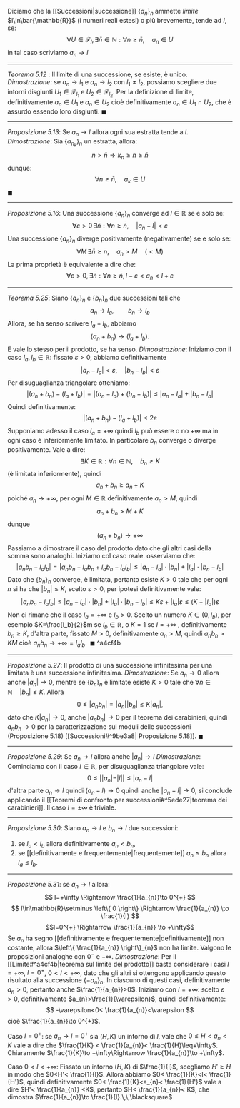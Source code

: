 Diciamo che la [[Successioni|successione]] $\{a_n\}_n$ ammette *limite* $l\in\bar{\mathbb{R}}$ (i numeri reali estesi) o più brevemente, tende ad $l$, se:
$$\forall U\in\mathcal{F}_l,\,\exists\bar{n}\in\mathbb{N}:\forall n\geq\bar{n},\quad a_n\in U$$
in tal caso scriviamo $a_n\to l$

---
*Teorema 5.12* :
Il limite di una successione, se esiste, è unico.
*Dimostrazione*:
se $a_n\to l_1$ e $a_n\to l_2$ con $l_1\neq l_2$, possiamo scegliere due intorni disgiunti $U_1\in\mathcal{F}_{l_1}$ e $U_2\in\mathcal{F}_{l_2}$. Per la definizione di limite, definitivamente $a_n\in U_1$ e $a_n\in U_2$ cioè definitivamente $a_n\in U_1\cap U_2$, che è assurdo essendo loro disgiunti. $\blacksquare$

---
*Proposizione 5.13*:
Se $a_n\to l$ allora ogni sua estratta tende a $l$.
*Dimostrazione*:
Sia $\{a_{n_k}\}_n$ un estratta, allora:
$$n>\bar{n}\Rightarrow k_n\geq n\geq \bar{n}$$
dunque:
$$\forall n\geq\bar{n},\quad a_k\in U$$
$\blacksquare$

---
*Proposizione 5.16*:
Una successione $\{a_n\}_n$ converge ad $l\in\mathbb{R}$ se e solo se: $$\forall\varepsilon>0\,\exists\bar{n}:\forall n\geq\bar{n}, \quad |a_n-l|<\varepsilon$$
Una successione $\{a_n\}_n$ diverge positivamente (negativamente) se e solo se: $$\forall M\,\exists\bar{n}\geq n,\quad a_n>M\quad(<M)$$
La prima proprietà è equivalente a dire che:
$$\forall\varepsilon>0,\exists\bar{n}:\forall n\geq \bar{n}, l-\varepsilon<a_n<l+\varepsilon$$

---
*Teorema 5.25*:
Siano $\{a_n\}_n$ e $\{b_n\}_n$ due successioni tali che $$a_n\to l_a,\qquad b_n\to l_b$$
Allora, se ha senso scrivere $l_a+l_b$, abbiamo $$(a_n+b_n)\to(l_a+l_b).$$
E vale lo stesso per il prodotto, se ha senso.
*Dimoostrazione*:
Iniziamo con il caso $l_a,l_b\in\mathbb{R}$: fissato $\varepsilon>0$, abbiamo definitivamente $$|a_n-l_a|<\varepsilon,\quad|b_n-l_b|<\varepsilon$$
Per disuguaglianza triangolare otteniamo: $$|(a_n+b_n)-(l_a+l_b)|=|(a_n-l_a)+(b_n-l_b)|\leq |a_n-l_a|+|b_n-l_b|$$
Quindi definitivamente: $$|(a_n+b_n)-(l_a+l_b)|<2\varepsilon$$
Supponiamo adesso il caso $l_a=+\infty$ quindi $l_b$ può essere o no $+\infty$ ma in ogni caso è inferiormente limitato. In particolare $b_n$ converge o diverge positivamente. Vale a dire: $$\exists K\in\mathbb{R}:\forall n\in\mathbb{N},\quad b_n\geq K$$ (è limitata inferiormente), quindi $$a_n+b_n\geq a_n+K$$
poiché $a_n\to+\infty$, per ogni $M\in\mathbb{R}$ definitivamente $a_n>M$, quindi $$a_n+b_n>M+K$$ dunque $$(a_n+b_n)\to+\infty$$Passiamo a dimostrare il caso del prodotto dato che gli altri casi della somma sono analoghi. Iniziamo col caso reale. osserviamo che:$$|a_nb_n-l_al_b|=|a_nb_n-l_ab_n+l_ab_n-l_al_b|\leq|a_n-l_a|\cdot|b_n|+|l_a|\cdot|b_n-l_b|$$
Dato che $\{b_n\}_n$ converge, è limitata, pertanto esiste $K>0$ tale che per ogni $n$ si ha che $|b_n|\leq K$, scelto $\varepsilon>0$, per ipotesi definitivamente vale: $$|a_nb_n-l_al_b|\leq |a_n-l_a|\cdot|b_n|+|l_a|\cdot|b_n-l_b|\leq K\varepsilon+|l_a|\varepsilon\leq (K+|l_a|)\varepsilon$$
Non ci rimane che il caso $l_a=+\infty$ e $l_b>0$. Scelto un numero $K\in(0,l_b)$, per esempio $K=\frac{l_b}{2}$m se $l_b\in\mathbb{R}$, o $K=1$ se $l=+\infty$ , definitivamente $b_n\geq K$, d'altra parte, fissato $M>0$, definitivamente $a_n>M$, quindi $a_nb_n>KM$ cioè $a_nb_n\to+\infty = l_al_b.\,\,\,\blacksquare$ ^a4cf4b

---
*Proposizione 5.27*:
Il prodotto di una successione infinitesima per una limitata è una successione infinitesima.
*Dimostrazione*:
Se $a_n\to 0$ allora anche $|a_n|\to0$, mentre se $\{b_n\}_n$ è limitate esiste $K>0$ tale che $\forall n\in\mathbb{N}\quad|b_n|\leq K$. Allora $$0\leq|a_nb_n|=|a_n||b_n|\leq K|a_n|,$$ dato che $K|a_n|\to 0$, anche $|a_nb_n|\to 0$ per il teorema dei carabinieri, quindi $a_nb_n\to0$ per la caratterizzazione sui moduli delle successioni (Proposizione 5.18) [[Successioni#^9be3a8| Proposizione 5.18]]. $\blacksquare$ 

---
*Proposizione 5.29*:
Se $a_n\to l$ allora anche $|a_n|\to l$
*Dimostrazione*:
Cominciamo con il caso $l\in\mathbb{R}$, per disuguaglianza triangolare vale: $$0\leq||a_n|-|l||\leq|a_n-l|$$ d'altra parte $a_n\to l$ quindi $(a_n-l)\to 0$ quindi anche $|a_n-l|\to 0$, si conclude applicando il [[Teoremi di confronto per successioni#^5ede27|teorema dei carabinieri]].
Il caso $l=\pm \infty$ è triviale.

---
*Proposizione 5.30*:
Siano $a_{n}\to l$ e $b_{n}\to l$ due successioni:
1. se $l_{a}<l_{b}$ allora definitivamente $a_{n}<b_{n}$,
2. se [[definitivamente e frequentemente|frequentemente]] $a_{n}\leq b_{n}$ allora $l_{a}\leq l_{b}$.

---
*Proposizione 5.31*:
se $a_{n}\to l$ allora: $$
l=+\infty \Rightarrow \frac{1}{a_{n}}\to 0^{+}
$$$$
l\in\mathbb{R}\setminus \left\{ 0 \right\} \Rightarrow \frac{1}{a_{n}} \to \frac{1}{l}   
$$
$$l=0^{+} \Rightarrow \frac{1}{a_{n}} \to +\infty$$
Se $a_{n}$ ha segno [[definitivamente e frequentemente|definitivamente]] non costante, allora $\left\{ \frac{1}{a_{n}} \right\}_{n}$ non ha limite.
Valgono le proposizioni analoghe con $0^{-}$ e $-\infty$.
*Dimostrazione*:
Per il [[Limite#^a4cf4b|teorema sul limite del prodotto]] basta considerare i casi $l=+\infty$, $l=0^{+}$,  $0<l<+\infty$, dato che gli altri si ottengono applicando questo risultato alla successione $\left\{ -a_{n} \right\}_{n}$. In ciascuno di questi casi, definitivamente $a_{n}>0$, pertanto anche $\frac{1}{a_{n}}>0$.
Iniziamo con $l=+\infty$: scelto $\varepsilon>0$, definitivamente $a_{n}>\frac{1}{\varepsilon}$, quindi definitivamente: $$
-\varepsilon<0< \frac{1}{a_{n}}<\varepsilon
$$
cioè $\frac{1}{a_{n}}\to 0^{+}$.

Caso $l=0^{+}$: se $a_{n}\to l=0^{+}$ sia $(H,K)$ un intorno di $l$, vale che $0\leq H<a_{n}<K$ vale a dire che $\frac{1}{K} < \frac{1}{a_{n}}< \frac{1}{H}\leq+\infty$. Chiaramente $\frac{1}{K}\to +\infty\Rightarrow \frac{1}{a_{n}}\to +\infty$.

Caso $0<l<+\infty$: Fissato un intorno $(H,K)$ di $\frac{1}{l}$, scegliamo $H'\geq H$ in modo che $0<H'< \frac{1}{l}$. Allora abbiamo $0< \frac{1}{K}<l< \frac{1}{H'}$, quindi  definitivamente $0< \frac{1}{K}<a_{n}< \frac{1}{H'}$ vale a dire $H'< \frac{1}{a_{n}} <K$, pertanto $H< \frac{1}{a_{n}}< K$, che dimostra $\frac{1}{a_{n}}\to \frac{1}{l}.\,\,\blacksquare$ 
